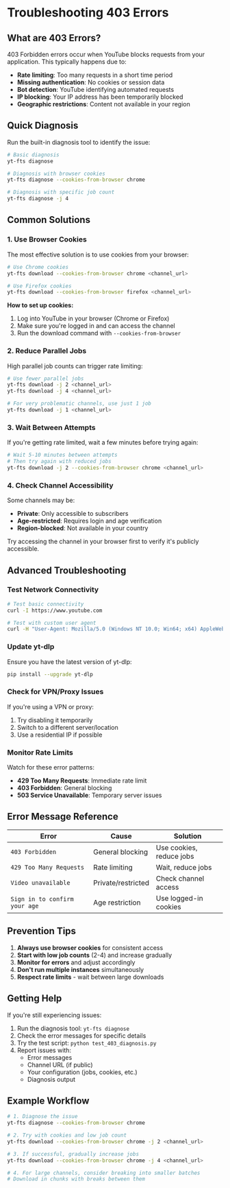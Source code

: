 # Troubleshooting 403 Errors

## What are 403 Errors?

403 Forbidden errors occur when YouTube blocks requests from your application. This typically happens due to:

- **Rate limiting**: Too many requests in a short time period
- **Missing authentication**: No cookies or session data
- **Bot detection**: YouTube identifying automated requests
- **IP blocking**: Your IP address has been temporarily blocked
- **Geographic restrictions**: Content not available in your region

## Quick Diagnosis

Run the built-in diagnosis tool to identify the issue:

```bash
# Basic diagnosis
yt-fts diagnose

# Diagnosis with browser cookies
yt-fts diagnose --cookies-from-browser chrome

# Diagnosis with specific job count
yt-fts diagnose -j 4
```

## Common Solutions

### 1. Use Browser Cookies

The most effective solution is to use cookies from your browser:

```bash
# Use Chrome cookies
yt-fts download --cookies-from-browser chrome <channel_url>

# Use Firefox cookies
yt-fts download --cookies-from-browser firefox <channel_url>
```

**How to set up cookies:**
1. Log into YouTube in your browser (Chrome or Firefox)
2. Make sure you're logged in and can access the channel
3. Run the download command with `--cookies-from-browser`

### 2. Reduce Parallel Jobs

High parallel job counts can trigger rate limiting:

```bash
# Use fewer parallel jobs
yt-fts download -j 2 <channel_url>
yt-fts download -j 4 <channel_url>

# For very problematic channels, use just 1 job
yt-fts download -j 1 <channel_url>
```

### 3. Wait Between Attempts

If you're getting rate limited, wait a few minutes before trying again:

```bash
# Wait 5-10 minutes between attempts
# Then try again with reduced jobs
yt-fts download -j 2 --cookies-from-browser chrome <channel_url>
```

### 4. Check Channel Accessibility

Some channels may be:
- **Private**: Only accessible to subscribers
- **Age-restricted**: Requires login and age verification
- **Region-blocked**: Not available in your country

Try accessing the channel in your browser first to verify it's publicly accessible.

## Advanced Troubleshooting

### Test Network Connectivity

```bash
# Test basic connectivity
curl -I https://www.youtube.com

# Test with custom user agent
curl -H "User-Agent: Mozilla/5.0 (Windows NT 10.0; Win64; x64) AppleWebKit/537.36" https://www.youtube.com
```

### Update yt-dlp

Ensure you have the latest version of yt-dlp:

```bash
pip install --upgrade yt-dlp
```

### Check for VPN/Proxy Issues

If you're using a VPN or proxy:
1. Try disabling it temporarily
2. Switch to a different server/location
3. Use a residential IP if possible

### Monitor Rate Limits

Watch for these error patterns:
- **429 Too Many Requests**: Immediate rate limit
- **403 Forbidden**: General blocking
- **503 Service Unavailable**: Temporary server issues

## Error Message Reference

| Error | Cause | Solution |
|-------|-------|----------|
| `403 Forbidden` | General blocking | Use cookies, reduce jobs |
| `429 Too Many Requests` | Rate limiting | Wait, reduce jobs |
| `Video unavailable` | Private/restricted | Check channel access |
| `Sign in to confirm your age` | Age restriction | Use logged-in cookies |

## Prevention Tips

1. **Always use browser cookies** for consistent access
2. **Start with low job counts** (2-4) and increase gradually
3. **Monitor for errors** and adjust accordingly
4. **Don't run multiple instances** simultaneously
5. **Respect rate limits** - wait between large downloads

## Getting Help

If you're still experiencing issues:

1. Run the diagnosis tool: `yt-fts diagnose`
2. Check the error messages for specific details
3. Try the test script: `python test_403_diagnosis.py`
4. Report issues with:
   - Error messages
   - Channel URL (if public)
   - Your configuration (jobs, cookies, etc.)
   - Diagnosis output

## Example Workflow

```bash
# 1. Diagnose the issue
yt-fts diagnose --cookies-from-browser chrome

# 2. Try with cookies and low job count
yt-fts download --cookies-from-browser chrome -j 2 <channel_url>

# 3. If successful, gradually increase jobs
yt-fts download --cookies-from-browser chrome -j 4 <channel_url>

# 4. For large channels, consider breaking into smaller batches
# Download in chunks with breaks between them
``` 